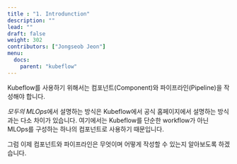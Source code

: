 ```yaml
---
title : "1. Introdunction"
description: ""
lead: ""
draft: false
weight: 302
contributors: ["Jongseob Jeon"]
menu:
  docs:
    parent: "kubeflow"
---
```


Kubeflow를 사용하기 위해서는 컴포넌트(Component)와 파이프라인(Pipeline)을 작성해야 합니다.

*모두의 MLOps*에서 설명하는 방식은 Kubeflow에서 공식 홈페이지에서 설명하는 방식과는 다소 차이가 있습니다. 여기에서는 Kubeflow를 단순한 workflow가 아닌 MLOps를 구성하는 하나의 컴포넌트로 사용하기 때문입니다.

그럼 이제 컴포넌트와 파이프라인은 무엇이며 어떻게 작성할 수 있는지 알아보도록 하겠습니다.
